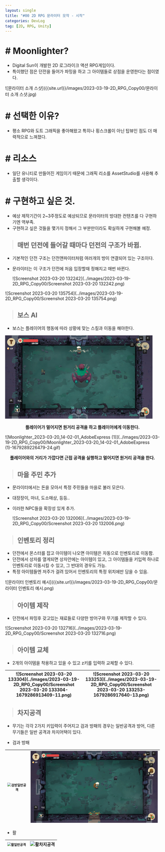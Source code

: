 ```yaml
---
layout: single
title: "#00 2D RPG 문라이터 모작 - 시작"
categories: DevLog
tag: [2D, RPG, Unity]
---
```




# # Moonlighter?

- Digital Sun이 개발한 2D 로그라이크 액션 RPG게임이다.
- 특이했던 점은 던전을 들어가 파밍을 하고 그 아이템들로 상점을 운영한다는 점이였다.

![문라이터 소개 스샷]({{site.url}}/images/2023-03-19-2D_RPG_Copy00/문라이터 소개 스샷.jpg)



# # 선택한 이유?

- 평소 RPG와 도트 그래픽을 좋아해왔고 특히나 횡스크롤이 아닌 탑뷰인 점도 더 매력적으로 느껴졌다.



# # 리소스

- 일단 유니티로 만들어진 게임이기 때문에 그래픽 리소를 AssetStudio를 사용해 추출할 생각이다.



# # 구현하고 싶은 것.

- 예상 제작기간이 2~3주정도로 예상되므로 문라이터의 방대한 컨텐츠를 다 구현하기엔 역부족.
- 구현하고 싶은 것들을 몇가지 정해서 그 부분만이라도 확실하게 구현해볼 예정.



> ## 매번 던전에 들어갈 때마다 던전의 구조가 바뀜.

- 기본적인 던전 구조는 던전앤파이터처럼 여러개의 방이 연결되어 있는 구조이다.

- 문라이터는 이 구조가 던전에 처음 입장할때 정해지고 매번 바뀐다.

  ![Screenshot 2023-03-20 132242](../images/2023-03-19-2D_RPG_Copy00/Screenshot 2023-03-20 132242.png)



![Screenshot 2023-03-20 135754](../images/2023-03-19-2D_RPG_Copy00/Screenshot 2023-03-20 135754.png)

> ## 보스 AI

- 보스는 플레이어의 행동에 따라 상황에 맞는 스킬과 이동을 해야한다.

![Moonlighter_2023-03-20_14-02-01_AdobeExpress](../images/2023-03-19-2D_RPG_Copy00/Moonlighter_2023-03-20_14-02-01_AdobeExpress.gif)

<center><b>플레이어가 멀어지면 원거리 공격을 하고 플레이어에게 이동한다.</b></center>



![Moonlighter_2023-03-20_14-02-01_AdobeExpress (1)](../images/2023-03-19-2D_RPG_Copy00/Moonlighter_2023-03-20_14-02-01_AdobeExpress (1)-1679289226479-24.gif)

<center><b>플레이어와의 거리가 가깝다면 근접 공격을 실행하고 멀어지면 원거리 공격을 한다.</b></center>





> ##  마을 주민 추가

- 문라이터에서는 돈을 모아서 특정 주민들을 마을로 불러 모은다.

- 대장장이, 마녀, 도소매상, 등등..

- 이러한 NPC들을 확장성 있게 추가.

  ![Screenshot 2023-03-20 132006](../images/2023-03-19-2D_RPG_Copy00/Screenshot 2023-03-20 132006.png)

> ##  인벤토리 정리

- 던전에서 몬스터를 잡고 아이템이 나오면 아이템은 자동으로 인벤토리로 이동함.
- 던전에서 상자를 열게되면 상자안에는 아이템이 있고, 그 아이템들을 키입력 하나로 인벤토리로 이동시킬 수 있고,
  그 반대의 경우도 가능.
- 특정 아이템들엔 저주가 걸려 있어서 인벤토리의 특정 위치에만 담을 수 있음.

![문라이터 인벤토리 예시]({{site.url}}/images/2023-03-19-2D_RPG_Copy00/문라이터 인벤토리 예시.png)



> ## 아이템 제작

- 던전에서 파밍후 갖고있는 재료들로 다양한 방어구와 무기를 제작할 수 있다.

![Screenshot 2023-03-20 132716](../images/2023-03-19-2D_RPG_Copy00/Screenshot 2023-03-20 132716.png)



> ## 아이템 교체

- 2개의 아이템을 착용하고 있을 수 있고 z키를 입력하 교체할 수 있다.

| ![Screenshot 2023-03-20 133304](../images/2023-03-19-2D_RPG_Copy00/Screenshot 2023-03-20 133304-1679286913409-11.png) | ![Screenshot 2023-03-20 133253](../images/2023-03-19-2D_RPG_Copy00/Screenshot 2023-03-20 133253-1679286917640-13.png) |
| :----------------------------------------------------------: | :----------------------------------------------------------: |



> ## 차지공격

- 무기는 각각 2가지 키입력이 주어지고 검과 방패의 경우는 일반공격과 방어, 다른 무기들은 일반 공격과 차지어택이 있다.

  

- 검과 방패

| <img src="../images/2023-03-19-2D_RPG_Copy00/검방일반공격-1679287988258-16.gif" alt="검방일반공격" style="zoom:75%;" /> | ![방어모션](../images/2023-03-19-2D_RPG_Copy00/방어모션.gif) |
| :----------------------------------------------------------: | :----------------------------------------------------------: |



- 활

| <img src="../images/2023-03-19-2D_RPG_Copy00/활일반공격.gif" alt="활일반공격" style="zoom:75%;" /> | ![활차지공격](../images/2023-03-19-2D_RPG_Copy00/활차지공격.gif) |
| :----------------------------------------------------------: | :----------------------------------------------------------: |

